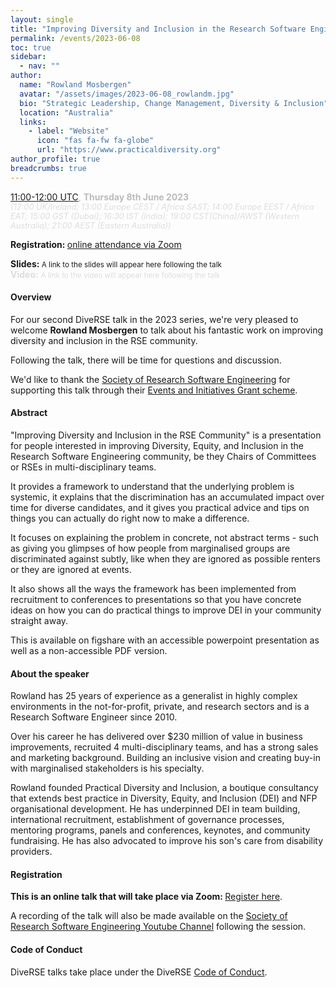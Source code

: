 ```yaml
---
layout: single
title: "Improving Diversity and Inclusion in the Research Software Engineering Community"
permalink: /events/2023-06-08
toc: true
sidebar:
  - nav: ""
author:
  name: "Rowland Mosbergen"
  avatar: "/assets/images/2023-06-08_rowlandm.jpg"
  bio: "Strategic Leadership, Change Management, Diversity & Inclusion" # Note: Markdown is allowed
  location: "Australia"
  links:
    - label: "Website"
      icon: "fas fa-fw fa-globe"
      url: "https://www.practicaldiversity.org"
author_profile: true
breadcrumbs: true
---
```


<span style="font-size: 1.2em"><strong></strong></span>

<span style="font-size: 1em; color: #bbb;">
        <a
        href="https://www.timeanddate.com/worldclock/fixedtime.html?msg=Improving+Diversity+and+Inclusion+in+the+Research+Software+Engineering+Community&iso=20230608T11&p1=1440&ah=1"
        target="_blank" rel="noopener noreferrer">11:00-12:00 UTC</a>, <strong>Thursday
        8th June 2023</strong></span><br/>
        <em style="color: #ddd; font-size: 0.8rem;">(12:00 UK/Ireland; 13:00 Europe CEST / Africa SAST; 14:00 Europe EEST / Africa EAT; 15:00 GST (Dubai); 16:30 IST (India); 19:00 CST(China)/AWST (Western Australia); 21:00 AEST (Eastern Australia))</em>

<span style="font-size: 1em"><strong>Registration: </strong> <a href="https://imperial-ac-uk.zoom.us/meeting/register/tJApceGrpzgrH9ZxOyWMS29KPm0mfmPzgBtT"
target="_blank" rel="noopener noreferrer">online attendance via Zoom</a>

<span style="font-size: 1em"><strong>Slides: </strong> 
<small>A link to the slides will appear here following the talk</small></span>
<br/>
<span style="font-size: 1em; color: #ddd;"><strong>Video:</strong>
<small>A link to the video will appear here following the talk</small></span>

#### Overview

For our second DiveRSE talk in the 2023 series, we're very pleased to welcome **Rowland Mosbergen** to talk about his fantastic work on improving diversity and inclusion in the RSE community.

Following the talk, there will be time for questions and discussion.

We'd like to thank the [Society of Research Software Engineering](https://society-rse.org/) for supporting this talk through their [Events and Initiatives Grant scheme](https://society-rse.org/policy-for-socrse-events-and-initiatives-grant/).

#### Abstract

"Improving Diversity and Inclusion in the RSE Community" is a presentation for people interested in improving Diversity, Equity, and Inclusion in the Research Software Engineering community, be they Chairs of Committees or RSEs in multi-disciplinary teams.

It provides a framework to understand that the underlying problem is systemic, it explains that the discrimination has an accumulated impact over time for diverse candidates, and it gives you practical advice and tips on things you can actually do right now to make a difference.

It focuses on explaining the problem in concrete, not abstract terms - such as giving you glimpses of how people from marginalised groups are discriminated against subtly, like when they are ignored as possible renters or they are ignored at events.

It also shows all the ways the framework has been implemented from recruitment to conferences to presentations so that you have concrete ideas on how you can do practical things to improve DEI in your community straight away.

This is available on figshare with an accessible powerpoint presentation as well as a non-accessible PDF version.

#### About the speaker

Rowland has 25 years of experience as a generalist in highly complex environments in the not-for-profit, private, and research sectors and is a Research Software Engineer since 2010. 

Over his career he has delivered over $230 million of value in business improvements, recruited 4 multi-disciplinary teams, and has a strong sales and marketing background. Building an inclusive vision and creating buy-in with marginalised stakeholders is his specialty.

Rowland founded Practical Diversity and Inclusion, a boutique consultancy that extends best practice in Diversity, Equity, and Inclusion (DEI) and NFP organisational development. He has underpinned DEI in team building, international recruitment, establishment of governance processes, mentoring programs, panels and conferences, keynotes, and community fundraising. He has also advocated to improve his son's care from disability providers. 

#### Registration

<strong>This is an online talk that will take place via Zoom: </strong><a href="https://imperial-ac-uk.zoom.us/meeting/register/tJApceGrpzgrH9ZxOyWMS29KPm0mfmPzgBtT"
target="_blank" rel="noopener noreferrer">Register here</a>. 

A recording of the talk will also be made available on the [Society of Research
Software Engineering Youtube
Channel](https://www.youtube.com/channel/UCL7rYOIAP1Rx_VajLPDF-hA) following the session.

#### Code of Conduct

DiveRSE talks take place under the DiveRSE <a href="/code_of_conduct" target="_blank" rel="noopener noreferrer">Code of Conduct</a>.